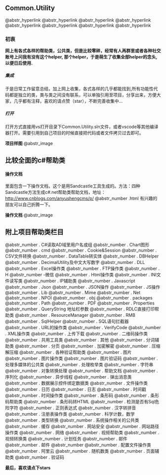 ## Common.Utility

@abstr_hyperlink @abstr_hyperlink @abstr_hyperlink @abstr_hyperlink @abstr_hyperlink @abstr_hyperlink @abstr_hyperlink @abstr_hyperlink 

### 初衷

**网上有各式各样的帮助类，公共类，但是比较零碎，经常有人再群里或者各种社交账号上问我有没有这个helper, 那个helper，于是萌生了收集全部helper的念头,以便日后使用.**

##### 集成

于是日常工作留意总结，加上网上收集，各式各样的几乎都能找到,所有功能性代码都是独立的类，类与类之间没有联系，可以单独引用至项目，分享出来，方便大家，几乎都有注释，喜欢的请点赞（star），不断完善收集中... 

##### 打开

打开方式直接用vs打开目录下Common.Utility.sln文件，或者vscode等其他编译器打开。需要引用到自己项目的时候直接把代码或者文件拷贝过去即可。

**项目样图** @abstr_image 

## 比较全面的c#帮助类

#### 操作文档

里面包含一下操作文档，这个是用Sandcastle工具生成的。方法：四种Sandcastle方法生成c#.net帮助类帮助文档，地址：http://www.cnblogs.com/anyushengcms/p/ @abstr_number .html 有兴趣的朋友可以自己折腾一下。

**操作文档** @abstr_image 

## 附上项目帮助类栏目

@abstr_number . C#读取AD域里用户名或组 @abstr_number . Chart图形 @abstr_number . cmd @abstr_number . Cookie&Session @abstr_number . CSV文件转换 @abstr_number . DataTable转实体 @abstr_number . DBHelper @abstr_number . DecimalUtility及中文大写数字 @abstr_number . DLL @abstr_number . Excel操作类 @abstr_number . FTP操作类 @abstr_number . H @abstr_number -微信 @abstr_number . Html操作类 @abstr_number . INI文件读写类 @abstr_number . IP辅助类 @abstr_number . Javascript @abstr_number . Json @abstr_number . JSON操作 @abstr_number . JS操作 @abstr_number . Lib @abstr_number . Mime @abstr_number . Net @abstr_number . NPOI @abstr_number . obj @abstr_number . packages @abstr_number . Path @abstr_number . PDF @abstr_number . Properties @abstr_number . QueryString 地址栏参数 @abstr_number . RDLC直接打印帮助类 @abstr_number . ResourceManager @abstr_number . RMB @abstr_number . SqlHelper @abstr_number . SQL语句拦截器 @abstr_number . URL的操作类 @abstr_number . VerifyCode @abstr_number . XML操作类 @abstr_number . 上传下载 @abstr_number . 二维码操作类 @abstr_number . 共用工具类 @abstr_number . 其他 @abstr_number . 分词辅助类 @abstr_number . 分页 @abstr_number . 加密解密 @abstr_number . 压缩解压缩 @abstr_number . 各种验证帮助类 @abstr_number . 图片 @abstr_number . 图片操作类 @abstr_number . 图片验证码 @abstr_number . 处理多媒体的公共类 @abstr_number . 处理枚举类 @abstr_number . 字符串 @abstr_number . 对象转换处理 @abstr_number . 帮助文档 @abstr_number . 序列化 @abstr_number . 异步线程 @abstr_number . 弹出消息类 @abstr_number . 数据展示控件绑定数据类 @abstr_number . 文件操作类 @abstr_number . 日历 @abstr_number . 日志 @abstr_number . 时间戳 @abstr_number . 时间操作类 @abstr_number . 条形码 @abstr_number . 条形码帮助类 @abstr_number . 条形码转HTML @abstr_number . 检测是否有Sql危险字符 @abstr_number . 正则表达式 @abstr_number . 汉字转拼音 @abstr_number . 注册表操作类 @abstr_number . 科学计数，数学 @abstr_number . 类型转换 @abstr_number . 系统操作相关的公共类 @abstr_number . 缓存 @abstr_number . 网站安全 @abstr_number . 网站路径操作类 @abstr_number . 网络 @abstr_number . 视频帮助类 @abstr_number . 视频转换类 @abstr_number . 计划任务 @abstr_number . 邮件 @abstr_number . 邮件 @abstr_number @abstr_number . 配置文件操作类 @abstr_number . 阿里云 @abstr_number . 随机数类 @abstr_number . 页面辅助类 @abstr_number . 验证码

**最后，喜欢请点下stars**
